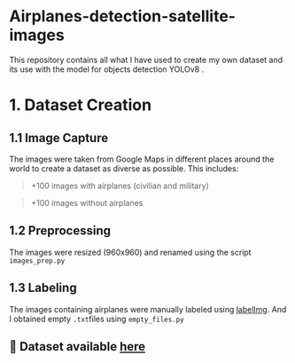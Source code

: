 # Airplanes-detection-satellite-images
This repository contains all what I have used to create my own dataset and its use with the model for objects detection YOLOv8 .

# 1. Dataset Creation

## 1.1 Image Capture
The images were taken from Google Maps in different places around the world to create a dataset as diverse as possible. This includes:
> +100 images with airplanes (civilian and military)

> +100 images without airplanes

## 1.2 Preprocessing
The images were resized (960x960) and renamed using the script `images_prep.py`

## 1.3 Labeling
The images containing airplanes were manually labeled using [labelImg](https://github.com/HumanSignal/labelImg). And I obtained empty `.txt`files using `empty_files.py`

## 📂 Dataset available [here](https://www.kaggle.com/datasets/mgarch/airplane-detection-dataset)
